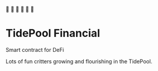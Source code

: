 🌊 🦑 🦐 🦞 🦀 🌊

# TidePool Financial

Smart contract for DeFi

Lots of fun critters growing and flourishing in the TidePool. 
